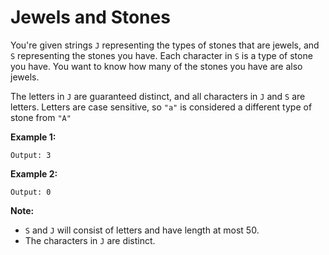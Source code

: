 # Jewels and Stones
You're given strings `J` representing the types of stones that are jewels, and `S` representing the stones you have.  Each character in `S` is a type of stone you have.  You want to know how many of the stones you have are also jewels.

The letters in `J` are guaranteed distinct, and all characters in `J` and `S` are letters. Letters are case sensitive, so `"a"` is considered a different type of stone from `"A"`

**Example 1:**
```Input: J = "aA", S = "aAAbbbb"
Output: 3
```

**Example 2:**
```Input: J = "z", S = "ZZ"
Output: 0
```

**Note:**
- `S` and `J` will consist of letters and have length at most 50.
- The characters in `J` are distinct.
